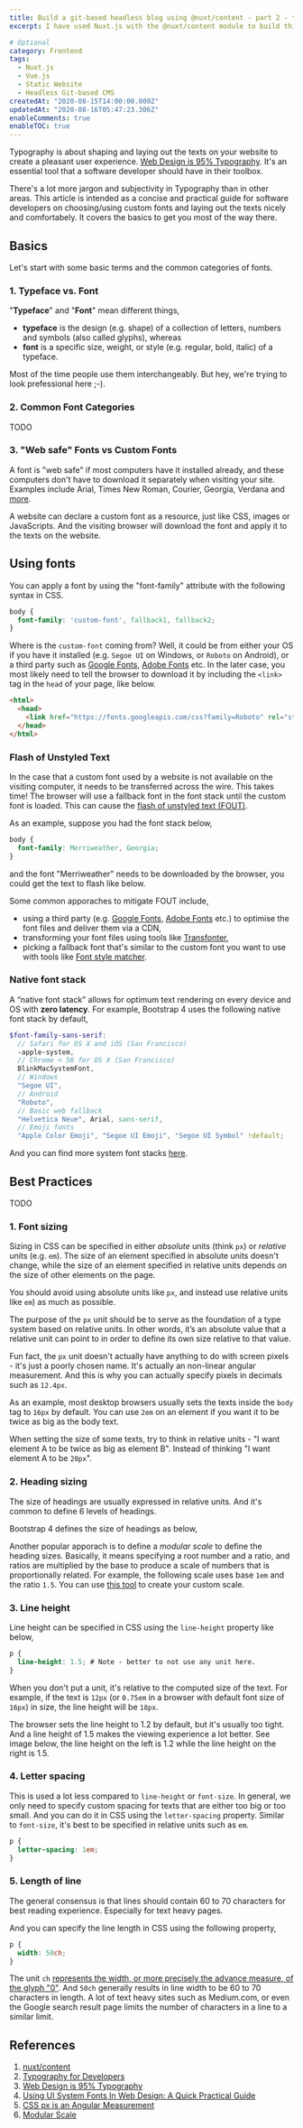 ```yaml
---
title: Build a git-based headless blog using @nuxt/content - part 2 - typography
excerpt: I have used Nuxt.js with the @nuxt/content module to build this site. I will talk about the reasons for the switch, the challenges occured and the design choices

# Optional
category: Frontend
tags: 
  - Nuxt.js
  - Vue.js
  - Static Website
  - Headless Git-based CMS
createdAt: "2020-08-15T14:00:00.000Z"
updatedAt: "2020-08-16T05:47:23.306Z"
enableComments: true
enableTOC: true
---
```


Typography is about shaping and laying out the texts on your website to create a pleasant user experience. [Web Design is 95% Typography](https://ia.net/topics/the-web-is-all-about-typography-period). It's an essential tool that a software developer should have in their toolbox.

There's a lot more jargon and subjectivity in Typography than in other areas. This article is intended as a concise and practical guide for software developers on choosing/using custom fonts and laying out the texts nicely and comfortabely. It covers the basics to get you most of the way there.

## Basics

Let's start with some basic terms and the common categories of fonts.

### 1. Typeface vs. Font

"**Typeface**" and "**Font**" mean different things,

- **typeface** is the design (e.g. shape) of a collection of letters, numbers and symbols (also called glyphs), whereas
- **font** is a specific size, weight, or style (e.g. regular, bold, italic) of a typeface.

Most of the time people use them interchangeably. But hey, we're trying to look prefessional here ;-).

### 2. Common Font Categories

TODO

### 3. "Web safe" Fonts vs Custom Fonts

A font is "web safe" if most computers have it installed already, and these computers don't have to download it separately when visiting your site. Examples include Arial, Times New Roman, Courier, Georgia, Verdana and [more](http://web.mit.edu/jmorzins/www/fonts.html).

A website can declare a custom font as a resource, just like CSS, images or JavaScripts. And the visiting browser will download the font and apply it to the texts on the website.

## Using fonts

You can apply a font by using the "font-family" attribute with the following syntax in CSS.

```css
body {
  font-family: 'custom-font', fallback1, fallback2;
}
```

Where is the `custom-font` coming from? Well, it could be from either your OS if you have it installed (e.g. `Segoe UI` on Windows, or `Roboto` on Android), or a third party such as [Google Fonts](https://fonts.google.com/), [Adobe Fonts](https://fonts.adobe.com/) etc. In the later case, you most likely need to tell the browser to download it by including the `<link>` tag in the `head` of your page, like below.

```html
<html>
  <head>
    <link href="https://fonts.googleapis.com/css?family=Roboto" rel="stylesheet" />
  </head>
</html>
```

### Flash of Unstyled Text

In the case that a custom font used by a website is not available on the visiting computer, it needs to be transferred across the wire. This takes time! The browser will use a fallback font in the font stack until the custom font is loaded. This can cause the [flash of unstyled text (FOUT)](https://www.paulirish.com/2009/fighting-the-font-face-fout/).

As an example, suppose you had the font stack below,

```css
body {
  font-family: Merriweather, Georgia;
}
```

and the font "Merriweather" needs to be downloaded by the browser, you could get the text to flash like below.

<asset src="articles/typography/flash-of-unstyled-text.gif" name="Flash of Unstyled Text" newline></asset>

Some common apporaches to mitigate FOUT include,

- using a third party (e.g. [Google Fonts](https://fonts.google.com/), [Adobe Fonts](https://fonts.adobe.com/) etc.) to optimise the font files and deliver them via a CDN,
- transforming your font files using tools like [Transfonter](https://transfonter.org/),
- picking a fallback font that's similar to the custom font you want to use with tools like [Font style matcher](https://meowni.ca/font-style-matcher/).

### Native font stack

A “native font stack” allows for optimum text rendering on every device and OS with **zero latency**. For example, Bootstrap 4 uses the following native font stack by default,

```scss
$font-family-sans-serif:
  // Safari for OS X and iOS (San Francisco)
  -apple-system,
  // Chrome < 56 for OS X (San Francisco)
  BlinkMacSystemFont,
  // Windows
  "Segoe UI",
  // Android
  "Roboto",
  // Basic web fallback
  "Helvetica Neue", Arial, sans-serif,
  // Emoji fonts
  "Apple Color Emoji", "Segoe UI Emoji", "Segoe UI Symbol" !default;
```

And you can find more system font stacks [here](https://css-tricks.com/snippets/css/system-font-stack/).

## Best Practices

TODO

### 1. Font sizing

Sizing in CSS can be specified in either _absolute_ units (think `px`) or _relative_ units (e.g. `em`). The size of an element specified in absolute units doesn't change, while the size of an element specified in relative units depends on the size of other elements on the page.

<b-alert variant="success" show>
<p>You should avoid using absolute units like <code>px</code>, and instead use relative units like <code>em</code>) as much as possible.</p>

<p>The purpose of the <code>px</code> unit should be to serve as the foundation of a type system based on relative units. In other words, it’s an absolute value that a relative unit can point to in order to define its own size relative to that value.</p>
</b-alert>

<b-alert variant="info" show>
Fun fact, the <code>px</code> unit doesn't actually have anything to do with screen pixels - it's just a poorly chosen name. It's actually <b-link target="_blank" href="http://inamidst.com/stuff/notes/csspx">an non-linear angular measurement</b-link>. And this is why you can actually specify pixels in decimals such as <code>12.4px</code>.
</b-alert>

As an example, most desktop browsers usually sets the texts inside the `body` tag to `16px` by default. You can use `2em` on an element if you want it to be twice as big as the body text.

<b-alert variant="success" show>
When setting the size of some texts, try to think in relative units - "I want element A to be twice as big as element B". Instead of thinking "I want element A to be <code>20px</code>".
</b-alert>

### 2. Heading sizing

The size of headings are usually expressed in relative units. And it's common to define 6 levels of headings.

Bootstrap 4 defines the size of headings as below,

<asset src="articles/typography/bootstrap-headings.png" name="Headings in Bootstrap 4" newline></asset>

Another popular apporach is to define a _modular scale_ to define the heading sizes. Basically, it means specifying a root number and a ratio, and ratios are multiplied by the base to produce a scale of numbers that is proportionally related. For example, the following scale uses base `1em` and the ratio `1.5`. You can use [this tool](https://www.modularscale.com/) to create your custom scale.

<asset src="articles/typography/modular-scales.png" name="Modular Scale" newline></asset>

### 3. Line height

Line height can be specified in CSS using the `line-height` property like below,

```css
p {
  line-height: 1.5; # Note - better to not use any unit here.
}
```

When you don't put a unit, it's relative to the computed size of the text. For example, if the text is `12px` (or `0.75em` in a browser with default font size of `16px`)  in size, the line height will be `18px`.

The browser sets the line height to 1.2 by default, but it's usually too tight. And a line height of 1.5 makes the viewing experience a lot better. See image below, the line height on the left is 1.2 while the line height on the right is 1.5.

<asset src="articles/typography/line-height.png" name="Line Height" newline></asset>

### 4. Letter spacing

This is used a lot less compared to `line-height` or `font-size`. In general, we only need to specify custom spacing for texts that are either too big or too small. And you can do it in CSS using the `letter-spacing` property. Similar to `font-size`, it's best to be specified in relative units such as `em`.

```css
p {
  letter-spacing: 1em;
}
```

### 5. Length of line

The general consensus is that lines should contain 60 to 70 characters for best reading experience. Especially for text heavy pages.

And you can specify the line length in CSS using the following property,

```css
p {
  width: 50ch;
}
```

The unit `ch` [represents the width, or more precisely the advance measure, of the glyph "0"](https://developer.mozilla.org/en-US/docs/Web/CSS/length). And `50ch` generally results in line width to be 60 to 70 characters in length. A lot of text heavy sites such as Medium.com, or even the Google search result page limits the number of characters in a line to a similar limit.

## References

1. [nuxt/content](https://content.nuxtjs.org/)
2. [Typography for Developers](https://css-tricks.com/typography-for-developers/#typeface-vs-font)
3. [Web Design is 95% Typography](https://ia.net/topics/the-web-is-all-about-typography-period)
4. [Using UI System Fonts In Web Design: A Quick Practical Guide](https://www.smashingmagazine.com/2015/11/using-system-ui-fonts-practical-guide/)
5. [CSS px is an Angular Measurement](http://inamidst.com/stuff/notes/csspx)
6. [Modular Scale](https://www.modularscale.com/)

